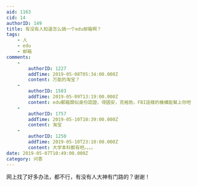 ```yaml
---
aid: 1163
cid: 14
authorID: 149
title: 有没有人知道怎么搞一个edu邮箱啊？
tags:
    - 人
    - edu
    - 邮箱
comments:
    -
        authorID: 1227
        addTime: 2019-05-08T05:34:00.000Z
        content: 万能的淘宝？
    -
        authorID: 1503
        addTime: 2019-05-09T13:19:00.000Z
        content: edu郵箱類似身份認證，得國安，克格勃，FBI這樣的機構能幫上你吧
    -
        authorID: 1757
        addTime: 2019-05-10T10:39:00.000Z
        content: 淘宝
    -
        authorID: 1250
        addTime: 2019-05-10T23:10:00.000Z
        content: 大学本科都有吧。。。。
date: 2019-05-07T10:49:00.000Z
category: 问答
---
```


网上找了好多办法，都不行，有没有人大神有门路的？谢谢！
